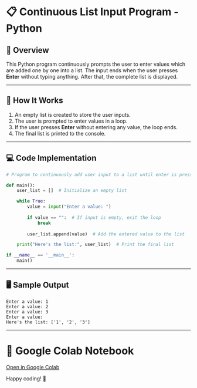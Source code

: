 # 📋 Continuous List Input Program - Python

## 📝 Overview
This Python program continuously prompts the user to enter values which are added one by one into a list. The input ends when the user presses **Enter** without typing anything. After that, the complete list is displayed.

---

## 🚀 How It Works
1. An empty list is created to store the user inputs.
2. The user is prompted to enter values in a loop.
3. If the user presses **Enter** without entering any value, the loop ends.
4. The final list is printed to the console.

---

## 💻 Code Implementation
```python
# Program to continuously add user input to a list until enter is pressed

def main():
    user_list = []  # Initialize an empty list

    while True:
        value = input("Enter a value: ")
        
        if value == "":  # If input is empty, exit the loop
            break
        
        user_list.append(value)  # Add the entered value to the list

    print("Here's the list:", user_list)  # Print the final list

if __name__ == '__main__':
    main()

```

---

## 🖥️ Sample Output
```
Enter a value: 1
Enter a value: 2
Enter a value: 3
Enter a value:
Here's the list: ['1', '2', '3']
```

---

# 🔗 Google Colab Notebook

[Open in Google Colab](https://colab.research.google.com/drive/1z8VGU-0jqtDXKEGFD_7aI-2VqxwGB4UL?usp=sharing)

Happy coding! 🎉

